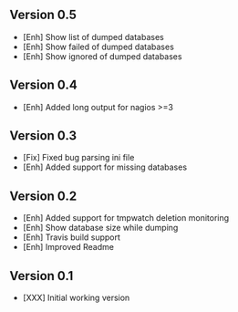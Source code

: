 Version 0.5
-----------

- [Enh]		Show list of dumped databases
- [Enh]		Show failed of dumped databases
- [Enh]		Show ignored of dumped databases


Version 0.4
-----------

- [Enh]		Added long output for nagios >=3


Version 0.3
-----------

- [Fix]		Fixed bug parsing ini file
- [Enh]		Added support for missing databases


Version 0.2
-----------

- [Enh]		Added support for tmpwatch deletion monitoring
- [Enh]		Show database size while dumping
- [Enh]		Travis build support
- [Enh]		Improved Readme


Version 0.1
-----------

- [XXX]		Initial working version
